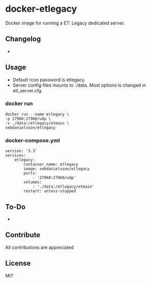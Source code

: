 # docker-etlegacy
Docker image for running a ET: Legacy dedicated server.

## Changelog
-

## Usage
- Default rcon password is etlegacy.
- Server config files mounts to ./data. Most options is changed in etl_server.cfg. 

### docker run
```
docker run --name etlegacy \
-p 27960:27960/udp \
-v ./data:/etlegacy/etmain \
sebdanielsson/etlegacy
```

### docker-compose.yml
```
version: '3.3'
services:
    etlegacy:
        container_name: etlegacy
        image: sebdanielsson/etlegacy
        ports:
            - '27960:27960/udp'
        volumes:
            - './data:/etlegacy/etmain'
        restart: unless-stopped
```

## To-Do
-

## Contribute
All contributions are appreciated

## License
MIT
